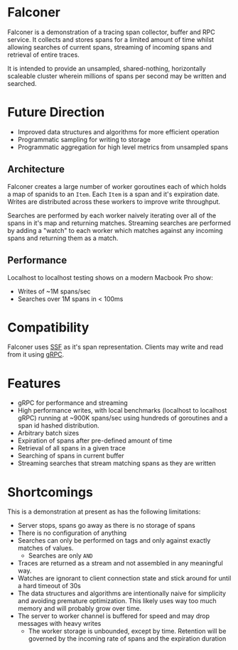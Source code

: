 # Falconer

Falconer is a demonstration of a tracing span collector, buffer and RPC service. It collects and stores spans for a limited amount of time whilst allowing searches of current spans, streaming of incoming spans and retrieval of entire traces.

It is intended to provide an unsampled, shared-nothing, horizontally scaleable cluster wherein millions of spans per second may be written and searched.

# Future Direction

* Improved data structures and algorithms for more efficient operation
* Programmatic sampling for writing to storage
* Programmatic aggregation for high level metrics from unsampled spans

## Architecture

Falconer creates a large number of worker goroutines each of which holds a map of spanids to an `Item`. Each `Item` is a span and it's expiration date. Writes are distributed across these workers to improve write throughput.

Searches are performed by each worker naively iterating over all of the spans in it's map and returning matches. Streaming searches are performed by adding a "watch" to each worker which matches against any incoming spans and returning them as a match.

## Performance

Localhost to localhost testing shows on a modern Macbook Pro show:
* Writes of ~1M spans/sec
* Searches over 1M spans in < 100ms

# Compatibility

Falconer uses [SSF](https://github.com/stripe/veneur/tree/master/ssf) as it's span representation. Clients may write and read from it using [gRPC](https://github.com/gphat/falconer/blob/master/falconer.proto).

# Features

* gRPC for performance and streaming
* High performance writes, with local benchmarks (localhost to localhost gRPC) running at ~900K spans/sec using hundreds of goroutines and a span id hashed distribution.
* Arbitrary batch sizes
* Expiration of spans after pre-defined amount of time
* Retrieval of all spans in a given trace
* Searching of spans in current buffer
* Streaming searches that stream matching spans as they are written

# Shortcomings

This is a demonstration at present as has the following limitations:

* Server stops, spans go away as there is no storage of spans
* There is no configuration of anything
* Searches can only be performed on tags and only against exactly matches of values.
  * Searches are only `AND`
* Traces are returned as a stream and not assembled in any meaningful way.
* Watches are ignorant to client connection state and stick around for until a hard timeout of 30s
* The data structures and algorithms are intentionally naive for simplicity and avoiding premature optimization. This likely uses way too much memory and will probably grow over time.
* The server to worker channel is buffered for speed and may drop messages with heavy writes
  * The worker storage is unbounded, except by time. Retention will be governed by the incoming rate of spans and the expiration duration
